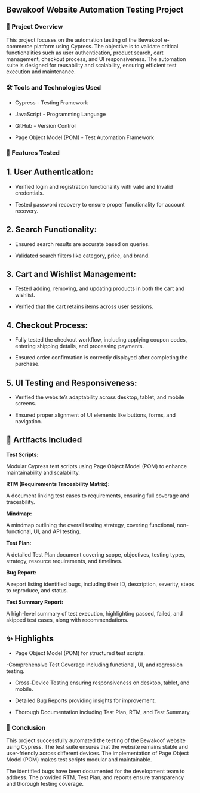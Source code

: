 ## Bewakoof Website Automation Testing Project

### 📌 Project Overview
This project focuses on the automation testing of the Bewakoof e-commerce platform using Cypress. The objective is to validate critical functionalities such as user authentication, product search, cart management, checkout process, and UI responsiveness. The automation suite is designed for reusability and scalability, ensuring efficient test execution and maintenance.

### 🛠️ Tools and Technologies Used

- Cypress - Testing Framework

- JavaScript - Programming Language

- GitHub - Version Control

- Page Object Model (POM) - Test Automation Framework
### 📂 Features Tested

## 1. User Authentication:

- Verified login and registration functionality with valid and Invalid credentials.

- Tested password recovery to ensure proper functionality for account recovery.

## 2. Search Functionality:

- Ensured search results are accurate based on queries.

- Validated search filters like category, price, and brand.

## 3. Cart and Wishlist Management:

- Tested adding, removing, and updating products in both the cart and wishlist.

- Verified that the cart retains items across user sessions.

## 4. Checkout Process:

- Fully tested the checkout workflow, including applying coupon codes, entering shipping details, and processing payments.

- Ensured order confirmation is correctly displayed after completing the purchase.

## 5. UI Testing and Responsiveness:

- Verified the website’s adaptability across desktop, tablet, and mobile screens.

- Ensured proper alignment of UI elements like buttons, forms, and navigation.

## 📄 Artifacts Included

**Test Scripts:**

Modular Cypress test scripts using Page Object Model (POM) to enhance maintainability and scalability.

**RTM (Requirements Traceability Matrix):**

A document linking test cases to requirements, ensuring full coverage and traceability.

**Mindmap:**

A mindmap outlining the overall testing strategy, covering functional, non-functional, UI, and API testing.

**Test Plan:**

A detailed Test Plan document covering scope, objectives, testing types, strategy, resource requirements, and timelines.

**Bug Report:**

A report listing identified bugs, including their ID, description, severity, steps to reproduce, and status.

**Test Summary Report:**

A high-level summary of test execution, highlighting passed, failed, and skipped test cases, along with recommendations.

## ✨ Highlights

- Page Object Model (POM) for structured test scripts.

-Comprehensive Test Coverage including functional, UI, and regression testing.

- Cross-Device Testing ensuring responsiveness on desktop, tablet, and mobile.

- Detailed Bug Reports providing insights for improvement.

- Thorough Documentation including Test Plan, RTM, and Test Summary.

### 📝 Conclusion

This project successfully automated the testing of the Bewakoof website using Cypress. The test suite ensures that the website remains stable and user-friendly across different devices. The implementation of Page Object Model (POM) makes test scripts modular and maintainable.

The identified bugs have been documented for the development team to address. The provided RTM, Test Plan, and reports ensure transparency and thorough testing coverage.
